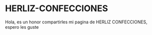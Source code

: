 # HERLIZ-CONFECCIONES
Hola, es un honor compartirles mi pagina de HERLIZ CONFECCIONES, espero les guste
